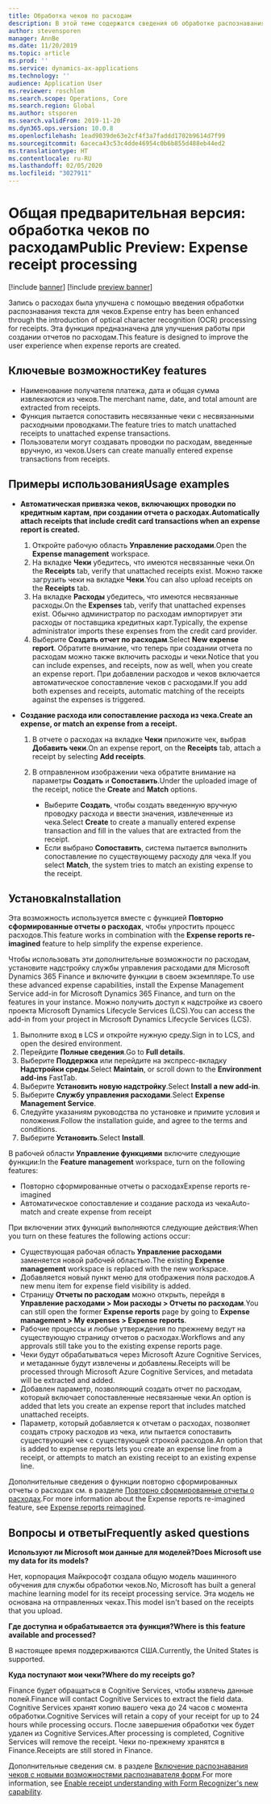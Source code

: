 ```yaml
---
title: Обработка чеков по расходам
description: В этой теме содержатся сведения об обработке распознавания текста символов для чеков. Эта функция предназначена для улучшения работы при создании отчетов по расходам в Microsoft Dynamics 365 Finance.
author: stevensporen
manager: AnnBe
ms.date: 11/20/2019
ms.topic: article
ms.prod: ''
ms.service: dynamics-ax-applications
ms.technology: ''
audience: Application User
ms.reviewer: roschlom
ms.search.scope: Operations, Core
ms.search.region: Global
ms.author: stsporen
ms.search.validFrom: 2019-11-20
ms.dyn365.ops.version: 10.0.8
ms.openlocfilehash: 1ead9039de63e2cf4f3a7faddd1702b9614d7f99
ms.sourcegitcommit: 6aceca43c53c4dde46954c0b6b855d488eb44ed2
ms.translationtype: HT
ms.contentlocale: ru-RU
ms.lasthandoff: 02/05/2020
ms.locfileid: "3027911"
---
```

# <a name="public-preview-expense-receipt-processing"></a><span data-ttu-id="ab60f-104">Общая предварительная версия: обработка чеков по расходам</span><span class="sxs-lookup"><span data-stu-id="ab60f-104">Public Preview: Expense receipt processing</span></span>

[!include [banner](../includes/banner.md)]
[!include [preview banner](../includes/preview-banner.md)]


<span data-ttu-id="ab60f-105">Запись о расходах была улучшена с помощью введения обработки распознавания текста для чеков.</span><span class="sxs-lookup"><span data-stu-id="ab60f-105">Expense entry has been enhanced through the introduction of optical character recognition (OCR) processing for receipts.</span></span> <span data-ttu-id="ab60f-106">Эта функция предназначена для улучшения работы при создании отчетов по расходам.</span><span class="sxs-lookup"><span data-stu-id="ab60f-106">This feature is designed to improve the user experience when expense reports are created.</span></span>

## <a name="key-features"></a><span data-ttu-id="ab60f-107">Ключевые возможности</span><span class="sxs-lookup"><span data-stu-id="ab60f-107">Key features</span></span>

- <span data-ttu-id="ab60f-108">Наименование получателя платежа, дата и общая сумма извлекаются из чеков.</span><span class="sxs-lookup"><span data-stu-id="ab60f-108">The merchant name, date, and total amount are extracted from receipts.</span></span>
- <span data-ttu-id="ab60f-109">Функция пытается сопоставить несвязанные чеки с несвязанными расходными проводками.</span><span class="sxs-lookup"><span data-stu-id="ab60f-109">The feature tries to match unattached receipts to unattached expense transactions.</span></span>
- <span data-ttu-id="ab60f-110">Пользователи могут создавать проводки по расходам, введенные вручную, из чеков.</span><span class="sxs-lookup"><span data-stu-id="ab60f-110">Users can create manually entered expense transactions from receipts.</span></span>

## <a name="usage-examples"></a><span data-ttu-id="ab60f-111">Примеры использования</span><span class="sxs-lookup"><span data-stu-id="ab60f-111">Usage examples</span></span>

- <span data-ttu-id="ab60f-112">**Автоматическая привязка чеков, включающих проводки по кредитным картам, при создании отчета о расходах.**</span><span class="sxs-lookup"><span data-stu-id="ab60f-112">**Automatically attach receipts that include credit card transactions when an expense report is created.**</span></span>

    1. <span data-ttu-id="ab60f-113">Откройте рабочую область **Управление расходами**.</span><span class="sxs-lookup"><span data-stu-id="ab60f-113">Open the **Expense management** workspace.</span></span>
    2. <span data-ttu-id="ab60f-114">На вкладке **Чеки** убедитесь, что имеются несвязанные чеки.</span><span class="sxs-lookup"><span data-stu-id="ab60f-114">On the **Receipts** tab, verify that unattached receipts exist.</span></span> <span data-ttu-id="ab60f-115">Можно также загрузить чеки на вкладке **Чеки**.</span><span class="sxs-lookup"><span data-stu-id="ab60f-115">You can also upload receipts on the **Receipts** tab.</span></span>
    3. <span data-ttu-id="ab60f-116">На вкладке **Расходы** убедитесь, что имеются несвязанные расходы.</span><span class="sxs-lookup"><span data-stu-id="ab60f-116">On the **Expenses** tab, verify that unattached expenses exist.</span></span> <span data-ttu-id="ab60f-117">Обычно администратор по расходам импортирует эти расходы от поставщика кредитных карт.</span><span class="sxs-lookup"><span data-stu-id="ab60f-117">Typically, the expense administrator imports these expenses from the credit card provider.</span></span>
    4. <span data-ttu-id="ab60f-118">Выберите **Создать отчет по расходам**.</span><span class="sxs-lookup"><span data-stu-id="ab60f-118">Select **New expense report**.</span></span> <span data-ttu-id="ab60f-119">Обратите внимание, что теперь при создании отчета по расходам можно также включить расходы и чеки.</span><span class="sxs-lookup"><span data-stu-id="ab60f-119">Notice that you can include expenses, and receipts, now as well, when you create an expense report.</span></span> <span data-ttu-id="ab60f-120">При добавлении расходов и чеков включается автоматическое сопоставление чеков с расходами.</span><span class="sxs-lookup"><span data-stu-id="ab60f-120">If you add both expenses and receipts, automatic matching of the receipts against the expenses is triggered.</span></span>

- <span data-ttu-id="ab60f-121">**Создание расхода или сопоставление расхода из чека.**</span><span class="sxs-lookup"><span data-stu-id="ab60f-121">**Create an expense, or match an expense from a receipt.**</span></span>

    1. <span data-ttu-id="ab60f-122">В отчете о расходах на вкладке **Чеки** приложите чек, выбрав **Добавить чеки**.</span><span class="sxs-lookup"><span data-stu-id="ab60f-122">On an expense report, on the **Receipts** tab, attach a receipt by selecting **Add receipts**.</span></span>
    2. <span data-ttu-id="ab60f-123">В отправленном изображении чека обратите внимание на параметры **Создать** и **Сопоставить**.</span><span class="sxs-lookup"><span data-stu-id="ab60f-123">Under the uploaded image of the receipt, notice the **Create** and **Match** options.</span></span>

        - <span data-ttu-id="ab60f-124">Выберите **Создать**, чтобы создать введенную вручную проводку расхода и ввести значения, извлеченные из чека.</span><span class="sxs-lookup"><span data-stu-id="ab60f-124">Select **Create** to create a manually entered expense transaction and fill in the values that are extracted from the receipt.</span></span>
        - <span data-ttu-id="ab60f-125">Если выбрано **Сопоставить**, система пытается выполнить сопоставление по существующему расходу для чека.</span><span class="sxs-lookup"><span data-stu-id="ab60f-125">If you select **Match**, the system tries to match an existing expense to the receipt.</span></span>

## <a name="installation"></a><span data-ttu-id="ab60f-126">Установка</span><span class="sxs-lookup"><span data-stu-id="ab60f-126">Installation</span></span>

<span data-ttu-id="ab60f-127">Эта возможность используется вместе с функцией **Повторно сформированные отчеты о расходах**, чтобы упростить процесс расходов.</span><span class="sxs-lookup"><span data-stu-id="ab60f-127">This feature works in combination with the **Expense reports re-imagined** feature to help simplify the expense experience.</span></span>

<span data-ttu-id="ab60f-128">Чтобы использовать эти дополнительные возможности по расходам, установите надстройку службы управления расходами для Microsoft Dynamics 365 Finance и включите функции в своем экземпляре.</span><span class="sxs-lookup"><span data-stu-id="ab60f-128">To use these advanced expense capabilities, install the Expense Management Service add-in for Microsoft Dynamics 365 Finance, and turn on the features in your instance.</span></span> <span data-ttu-id="ab60f-129">Можно получить доступ к надстройке из своего проекта Microsoft Dynamics Lifecycle Services (LCS).</span><span class="sxs-lookup"><span data-stu-id="ab60f-129">You can access the add-in from your project in Microsoft Dynamics Lifecycle Services (LCS).</span></span>

1. <span data-ttu-id="ab60f-130">Выполните вход в LCS и откройте нужную среду.</span><span class="sxs-lookup"><span data-stu-id="ab60f-130">Sign in to LCS, and open the desired environment.</span></span>
2. <span data-ttu-id="ab60f-131">Перейдите **Полные сведения**.</span><span class="sxs-lookup"><span data-stu-id="ab60f-131">Go to **Full details**.</span></span>
3. <span data-ttu-id="ab60f-132">Выберите **Поддержка** или перейдите на экспресс-вкладку **Надстройки среды**.</span><span class="sxs-lookup"><span data-stu-id="ab60f-132">Select **Maintain**, or scroll down to the **Environment add-ins** FastTab.</span></span>
4. <span data-ttu-id="ab60f-133">Выберите **Установить новую надстройку**.</span><span class="sxs-lookup"><span data-stu-id="ab60f-133">Select **Install a new add-in**.</span></span>
5. <span data-ttu-id="ab60f-134">Выберите **Службу управления расходами**.</span><span class="sxs-lookup"><span data-stu-id="ab60f-134">Select **Expense Management Service**.</span></span>
6. <span data-ttu-id="ab60f-135">Следуйте указаниям руководства по установке и примите условия и положения.</span><span class="sxs-lookup"><span data-stu-id="ab60f-135">Follow the installation guide, and agree to the terms and conditions.</span></span>
7. <span data-ttu-id="ab60f-136">Выберите **Установить**.</span><span class="sxs-lookup"><span data-stu-id="ab60f-136">Select **Install**.</span></span>

<span data-ttu-id="ab60f-137">В рабочей области **Управление функциями** включите следующие функции:</span><span class="sxs-lookup"><span data-stu-id="ab60f-137">In the **Feature management** workspace, turn on the following features:</span></span>

- <span data-ttu-id="ab60f-138">Повторно сформированные отчеты о расходах</span><span class="sxs-lookup"><span data-stu-id="ab60f-138">Expense reports re-imagined</span></span>
- <span data-ttu-id="ab60f-139">Автоматическое сопоставление и создание расхода из чека</span><span class="sxs-lookup"><span data-stu-id="ab60f-139">Auto-match and create expense from receipt</span></span>

<span data-ttu-id="ab60f-140">При включении этих функций выполняются следующие действия:</span><span class="sxs-lookup"><span data-stu-id="ab60f-140">When you turn on these features the following actions occur:</span></span>

- <span data-ttu-id="ab60f-141">Существующая рабочая область **Управление расходами** заменяется новой рабочей областью.</span><span class="sxs-lookup"><span data-stu-id="ab60f-141">The existing **Expense management** workspace is replaced with the new workspace.</span></span>
- <span data-ttu-id="ab60f-142">Добавляется новый пункт меню для отображения поля расходов.</span><span class="sxs-lookup"><span data-stu-id="ab60f-142">A new menu item for expense field visibility is added.</span></span>
- <span data-ttu-id="ab60f-143">Страницу **Отчеты по расходам** можно открыть, перейдя в **Управление расходами > Мои расходы > Отчеты по расходам**.</span><span class="sxs-lookup"><span data-stu-id="ab60f-143">You can still open the former **Expense reports** page by going to **Expense management > My expenses > Expense reports**.</span></span>
- <span data-ttu-id="ab60f-144">Рабочие процессы и любые утверждения по прежнему ведут на существующую страницу отчетов о расходах.</span><span class="sxs-lookup"><span data-stu-id="ab60f-144">Workflows and any approvals still take you to the existing expense reports page.</span></span>
- <span data-ttu-id="ab60f-145">Чеки будут обрабатываться через Microsoft Azure Cognitive Services, и метаданные будут извлечены и добавлены.</span><span class="sxs-lookup"><span data-stu-id="ab60f-145">Receipts will be processed through Microsoft Azure Cognitive Services, and metadata will be extracted and added.</span></span>
- <span data-ttu-id="ab60f-146">Добавлен параметр, позволяющий создать отчет по расходам, который включает сопоставленные несвязанные чеки.</span><span class="sxs-lookup"><span data-stu-id="ab60f-146">An option is added that lets you create an expense report that includes matched unattached receipts.</span></span>
- <span data-ttu-id="ab60f-147">Параметр, который добавляется к отчетам о расходах, позволяет создать строку расходов из чека, или пытается сопоставить существующий чек с существующей строкой расходов.</span><span class="sxs-lookup"><span data-stu-id="ab60f-147">An option that is added to expense reports lets you create an expense line from a receipt, or attempts to match an existing receipt to an existing expense line.</span></span>

<span data-ttu-id="ab60f-148">Дополнительные сведения о функции повторно сформированных отчеты о расходах см. в разделе [Повторно сформированные отчеты о расходах](ExpenseWorkspaceNew.md).</span><span class="sxs-lookup"><span data-stu-id="ab60f-148">For more information about the Expense reports re-imagined feature, see [Expense reports reimagined](ExpenseWorkspaceNew.md).</span></span>

## <a name="frequently-asked-questions"></a><span data-ttu-id="ab60f-149">Вопросы и ответы</span><span class="sxs-lookup"><span data-stu-id="ab60f-149">Frequently asked questions</span></span>

<span data-ttu-id="ab60f-150">**Используют ли Microsoft мои данные для моделей?**</span><span class="sxs-lookup"><span data-stu-id="ab60f-150">**Does Microsoft use my data for its models?**</span></span>

<span data-ttu-id="ab60f-151">Нет, корпорация Майкрософт создала общую модель машинного обучения для службы обработки чеков.</span><span class="sxs-lookup"><span data-stu-id="ab60f-151">No, Microsoft has built a general machine learning model for its receipt processing service.</span></span> <span data-ttu-id="ab60f-152">Эта модель не основана на отправленных чеках.</span><span class="sxs-lookup"><span data-stu-id="ab60f-152">This model isn't based on the receipts that you upload.</span></span>

<span data-ttu-id="ab60f-153">**Где доступна и обрабатывается эта функция?**</span><span class="sxs-lookup"><span data-stu-id="ab60f-153">**Where is this feature available and processed?**</span></span>

<span data-ttu-id="ab60f-154">В настоящее время поддерживаются США.</span><span class="sxs-lookup"><span data-stu-id="ab60f-154">Currently, the United States is supported.</span></span>

<span data-ttu-id="ab60f-155">**Куда поступают мои чеки?**</span><span class="sxs-lookup"><span data-stu-id="ab60f-155">**Where do my receipts go?**</span></span>

<span data-ttu-id="ab60f-156">Finance будет обращаться в Cognitive Services, чтобы извлечь данные полей.</span><span class="sxs-lookup"><span data-stu-id="ab60f-156">Finance will contact Cognitive Services to extract the field data.</span></span> <span data-ttu-id="ab60f-157">Cognitive Services хранят копию вашего чека до 24 часов с момента обработки.</span><span class="sxs-lookup"><span data-stu-id="ab60f-157">Cognitive Services will retain a copy of your receipt for up to 24 hours while processing occurs.</span></span> <span data-ttu-id="ab60f-158">После завершения обработки чек будет удален из Cognitive Services.</span><span class="sxs-lookup"><span data-stu-id="ab60f-158">After processing is completed, Cognitive Services will remove the receipt.</span></span> <span data-ttu-id="ab60f-159">Чеки по-прежнему хранятся в Finance.</span><span class="sxs-lookup"><span data-stu-id="ab60f-159">Receipts are still stored in Finance.</span></span>

<span data-ttu-id="ab60f-160">Дополнительные сведения см. в разделе [Включение распознавания чеков с новыми возможностями распознавателя форм](https://azure.microsoft.com/blog/enable-receipt-understanding-with-form-recognizer-s-new-capability/).</span><span class="sxs-lookup"><span data-stu-id="ab60f-160">For more information, see [Enable receipt understanding with Form Recognizer's new capability](https://azure.microsoft.com/blog/enable-receipt-understanding-with-form-recognizer-s-new-capability/).</span></span>
